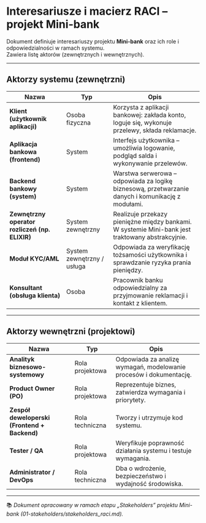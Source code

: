 #  Interesariusze i macierz RACI – projekt Mini-bank

Dokument definiuje interesariuszy projektu **Mini-bank** oraz ich role i odpowiedzialności w ramach systemu.  
Zawiera listę aktorów (zewnętrznych i wewnętrznych).

---

##  Aktorzy systemu (zewnętrzni)

| Nazwa | Typ | Opis |
|--------|------|------|
| **Klient (użytkownik aplikacji)** | Osoba fizyczna | Korzysta z aplikacji bankowej: zakłada konto, loguje się, wykonuje przelewy, składa reklamacje. |
| **Aplikacja bankowa (frontend)** | System | Interfejs użytkownika – umożliwia logowanie, podgląd salda i wykonywanie przelewów. |
| **Backend bankowy (system)** | System | Warstwa serwerowa – odpowiada za logikę biznesową, przetwarzanie danych i komunikację z modułami. |
| **Zewnętrzny operator rozliczeń (np. ELIXIR)** | System zewnętrzny | Realizuje przekazy pieniężne między bankami. W systemie Mini-bank jest traktowany abstrakcyjnie. |
| **Moduł KYC/AML** | System zewnętrzny / usługa | Odpowiada za weryfikację tożsamości użytkownika i sprawdzanie ryzyka prania pieniędzy. |
| **Konsultant (obsługa klienta)** | Osoba | Pracownik banku odpowiedzialny za przyjmowanie reklamacji i kontakt z klientem. |

---

##  Aktorzy wewnętrzni (projektowi)

| Nazwa | Typ | Opis |
|--------|------|------|
| **Analityk biznesowo-systemowy** | Rola projektowa | Odpowiada za analizę wymagań, modelowanie procesów i dokumentację. |
| **Product Owner (PO)** | Rola projektowa | Reprezentuje biznes, zatwierdza wymagania i priorytety. |
| **Zespół deweloperski (Frontend + Backend)** | Rola techniczna | Tworzy i utrzymuje kod systemu. |
| **Tester / QA** | Rola projektowa | Weryfikuje poprawność działania systemu i testuje wymagania. |
| **Administrator / DevOps** | Rola techniczna | Dba o wdrożenie, bezpieczeństwo i wydajność środowiska. |


---

📚 *Dokument opracowany w ramach etapu „Stakeholders” projektu Mini-bank (01-stakeholders/stakeholders_raci.md).*
